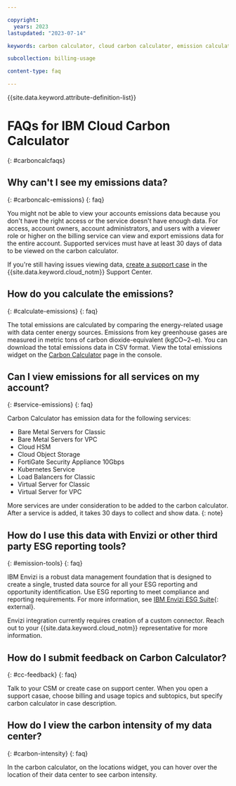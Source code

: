```yaml
---

copyright:
  years: 2023
lastupdated: "2023-07-14"

keywords: carbon calculator, cloud carbon calculator, emission calculator, carbon footprint, sustainability, FAQs

subcollection: billing-usage

content-type: faq

---
```


{{site.data.keyword.attribute-definition-list}}

# FAQs for IBM Cloud Carbon Calculator
{: #carboncalcfaqs}

## Why can't I see my emissions data?
{: #carboncalc-emissions}
{: faq}

You might not be able to view your accounts emissions data because you don't have the right access or the service doesn't have enough data. For access, account owners, account administrators, and users with a viewer role or higher on the billing service can view and export emissions data for the entire account. Supported services must have at least 30 days of data to be viewed on the carbon calculator.

<!--If you have the right access and still can't view data, there's some minimum requirements that your account needs. To view emissions data your account must be open for a minimum of 31 days and monthly usage must be higher than $250 USD. If you have a free account or your usage is less than $250 USD, {{site.data.keyword.cloud_notm}} might require a minimum number of service types to calculate and show emissions data.-->

If you're still having issues viewing data, [create a support case](/unifiedsupport/cases/form) in the {{site.data.keyword.cloud_notm}} Support Center.

## How do you calculate the emissions?
{: #calculate-emissions}
{: faq}

The total emissions are calculated by comparing the energy-related usage with data center energy sources. Emissions from key greenhouse gases are measured in metric tons of carbon dioxide-equivalent (kgCO~2~e). You can download the total emissions data in CSV format. View the total emissions widget on the [Carbon Calculator](/billing/carbon-calculator) page in the console.


## Can I view emissions for all services on my account?
{: #service-emissions}
{: faq}

Carbon Calculator has emission data for the following services:

* Bare Metal Servers for Classic
* Bare Metal Servers for VPC
* Cloud HSM
* Cloud Object Storage
* FortiGate Security Appliance 10Gbps
* Kubernetes Service
* Load Balancers for Classic
* Virtual Server for Classic
* Virtual Server for VPC
<!--* Block Storage for Classic - released planned for 7/17-->
<!--* Block Storage for VPC - released planned for 7/17-->
<!--* DNS Services - release planned for 7/17-->
<!--* File Storage for Classic - released planned for 7/17-->
<!--* File Storage for VPC - released planned for 7/17-->
<!--* Load Balancer for VPC (Application) - release planned for 7/17-->
<!--* Load Balancer for VPC (Network) - release planned for 7/17-->
<!--* VPN for VPC - released planned for 7/17-->

More services are under consideration to be added to the carbon calculator. After a service is added, it takes 30 days to collect and show data.
{: note}

## How do I use this data with Envizi or other third party ESG reporting tools?
{: #emission-tools}
{: faq}

IBM Envizi is a robust data management foundation that is designed to create a single, trusted data source for all your ESG reporting and opportunity identification. Use ESG reporting to meet compliance and reporting requirements. For more information, see [IBM Envizi ESG Suite](https://www.ibm.com/products/envizi){: external}.

Envizi integration currently requires creation of a custom connector. Reach out to your {{site.data.keyword.cloud_notm}} representative for more information.

## How do I submit feedback on Carbon Calculator?
{: #cc-feedback}
{: faq}

Talk to your CSM or create case on support center. When you open a support casae, choose billing and usage topics and subtopics, but specify carbon calculator in case description.

<!--## Why can’t I see my data from previous years?
{: #available-data}
{: faq}

Carbon Calculator data is currently available from 2022.-->

## How do I view the carbon intensity of my data center?
{: #carbon-intensity}
{: faq}

In the carbon calculator, on the locations widget, you can hover over the location of their data center to see carbon intensity.

<!--## Can I view emission data for enterprise accounts?
{: #enterprise-data}
{: faq}

Yes. You can view emission data for your enterprise, account groups, and child accounts by logging into your enterprise's parent account and navigating from the {{site.data.keyword.cloud_notm}} console and go to Go to **Manage** > **Billing and Usage** > **Carbon Calculator**.-->

